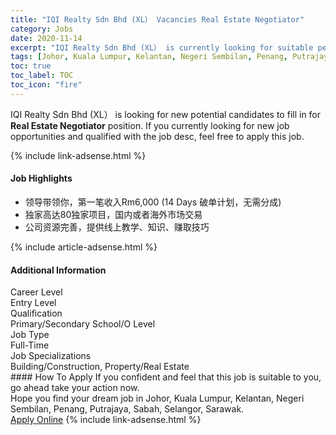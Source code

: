 ```yaml
---
title: "IQI Realty Sdn Bhd (XL） Vacancies Real Estate Negotiator" 
category: Jobs 
date: 2020-11-14 
excerpt: "IQI Realty Sdn Bhd (XL） is currently looking for suitable person to fill in the Real Estate Negotiator which positioned at Johor, Kuala Lumpur, Kelantan, Negeri Sembilan, Penang, Putrajaya, Sabah, Selangor, Sarawak" 
tags: [Johor, Kuala Lumpur, Kelantan, Negeri Sembilan, Penang, Putrajaya, Sabah, Selangor, Sarawak] 
toc: true 
toc_label: TOC 
toc_icon: "fire" 
--- 
```


<p>IQI Realty Sdn Bhd (XL） is looking for new potential candidates to fill in for <b>Real Estate Negotiator</b> position. If you currently looking for new job opportunities and qualified with the job desc, feel free to apply this job.
</p>{% include link-adsense.html %} 
<div><div><div><h4>Job Highlights</h4></div></div><div><ul><li><div><div><div><div></div></div></div><div><span>&#39046;&#23548;&#24102;&#39046;&#20320;&#65292;&#31532;&#19968;&#31508;&#25910;&#20837;Rm6,000 (14 Days &#30772;&#21333;&#35745;&#21010;&#65292;&#26080;&#38656;&#20998;&#25104;)</span></div></div></li><li><div><div><div><div></div></div></div><div><span>&#29420;&#23478;&#39640;&#36798;80&#29420;&#23478;&#39033;&#30446;&#65292;&#22269;&#20869;&#25110;&#32773;&#28023;&#22806;&#24066;&#22330;&#20132;&#26131;</span></div></div></li><li><div><div><div><div></div></div></div><div><span>&#20844;&#21496;&#36164;&#28304;&#23436;&#21892;&#65292;&#25552;&#20379;&#32447;&#19978;&#25945;&#23398;&#12289;&#30693;&#35782;&#12289;&#36186;&#21462;&#25216;&#24039;</span></div></div></li></ul></div></div> 
{% include article-adsense.html %} 
<div><div><div><h4>Additional Information</h4></div></div><div><div><div><div><div><div><div><div><span>Career Level</span></div></div><div><span>Entry Level</span></div></div></div></div><div><div><div><div><div><span>Qualification</span></div></div><div><span>Primary/Secondary School/O Level</span></div></div></div></div><div><div><div><div><div><span>Job Type</span></div></div><div><span>Full-Time</span></div></div></div></div><div><div><div><div><div><span>Job Specializations</span></div></div><div><span>Building/Construction, Property/Real Estate</span></div></div></div></div></div></div></div></div> 
#### How To Apply 
If you confident and feel that this job is suitable to you, go ahead take your action now. <br/> 
Hope you find your dream job in Johor, Kuala Lumpur, Kelantan, Negeri Sembilan, Penang, Putrajaya, Sabah, Selangor, Sarawak. <br/> 
<a href="https://www.jobstreet.com.my/en/job/real-estate-negotiator-4423098?jobId=jobstreet-my-job-4423098&sectionRank=22&token=0~6e710804-c1c3-4ad2-817e-2b76f6c6572f&fr=SRP%20View%20In%20New%20Ta" class="btn btn--info" target="_blank" rel="nofollow noopenner">Apply Online</a> 
{% include link-adsense.html %} 